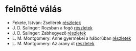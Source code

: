 # felnőtté válás

- Fekete, István: Zsellérek [részletek](_details/Fekete%2C%20Istv%C3%A1n.md#id_741)
- J. D. Salinger: Rozsban a fogó [részletek](_details/J.%20D.%20Salinger.md#id_1409)
- J. D. Salinger: Zabhegyező [részletek](_details/J.%20D.%20Salinger.md#id_561)
- L. M. Montgomery: Anne gyermekei a háborúban [részletek](_details/L.%20M.%20Montgomery.md#id_487)
- L. M. Montgomery: Az arany út [részletek](_details/L.%20M.%20Montgomery.md#id_491)